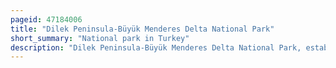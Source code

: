 ```yaml
---
pageid: 47184006
title: "Dilek Peninsula-Büyük Menderes Delta National Park"
short_summary: "National park in Turkey"
description: "Dilek Peninsula-Büyük Menderes Delta National Park, established on May 19, 1966, is a national Park in western Turkey. It contains the entire Dilek Peninsula as well as the large Delta of the Byk menderes river within its Borders. The Park is located in the kuadas District of the aydn Province of Turkey's aegean Region. West of the national Park is the small coastal Town of Gzelaml where several shuttle Buses and Ferries operate to and from the District Center of Kuadas approximately 30km from the Park."
---
```

